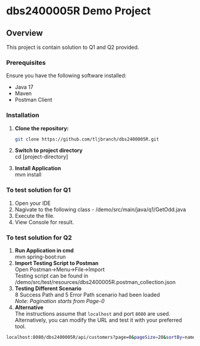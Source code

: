 # dbs2400005R Demo Project

## Overview

This project is contain solution to Q1 and Q2 provided.

### Prerequisites

Ensure you have the following software installed:

- Java 17
- Maven
- Postman Client

### Installation

1. **Clone the repository:**

   ```sh
   git clone https://github.com/tljbranch/dbs2400005R.git
2. **Switch to project directory**  
   cd [project-directory]
3. **Install Application**  
   mvn install

### To test solution for Q1
1. Open your IDE
2. Nagivate to the following class - /demo/src/main/java/q1/GetOdd.java
3. Execute the file.
4. View Console for result.

### To test solution for Q2  
1. **Run Application in cmd**  
  mvn spring-boot:run  
2. **Import Testing Script to Postman**  
Open Postman->Menu->File->Import  
  Testing script can be found in /demo/src/test/resources/dbs2400005R.postman_collection.json
3. **Testing Different Scenario**  
  8 Success Path and 5 Error Path scenario had been loaded  
  _Note: Pagination starts from Page-0_
4. **Alternative**  
The instructions assume that `localhost` and port `8080` are used. Alternatively, you can modify the URL and test it with your preferred tool.
```sh
localhost:8080/dbs2400005R/api/customers?page=0&pageSize=20&sortBy=name&sortOrder=asc
